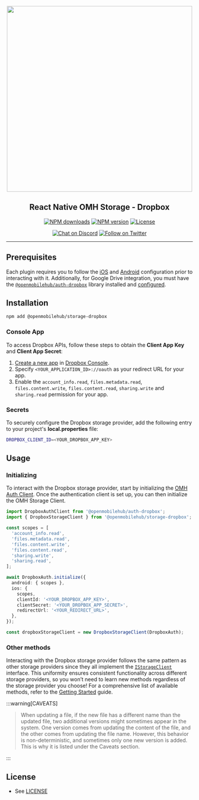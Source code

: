 <p align="center">
  <img width="500px" src="https://openmobilehub.org/wp-content/uploads/sites/13/2024/06/OpenMobileHub-horizontal-color.svg"/><br/>
  <h2 align="center">React Native OMH Storage - Dropbox</h2>
</p>

<p align="center">
  <a href="https://www.npmjs.com/package/@openmobilehub/storage-dropbox"><img src="https://img.shields.io/npm/dm/@openmobilehub/storage-dropbox.svg?style=flat" alt="NPM downloads"/></a>
  <a href="https://www.npmjs.com/package/@openmobilehub/storage-dropbox"><img src="https://img.shields.io/npm/v/@openmobilehub/storage-dropbox.svg?style=flat" alt="NPM version"/></a>
  <a href="https://github.com/openmobilehub/react-native-omh-storage/blob/main/LICENSE"><img src="https://img.shields.io/npm/l/@openmobilehub/storage-dropbox.svg?style=flat" alt="License"/></a>
</p>

<p align="center">
  <a href="https://discord.com/invite/yTAFKbeVMw"><img src="https://img.shields.io/discord/1115727214827278446.svg?style=flat&colorA=7289da&label=Chat%20on%20Discord" alt="Chat on Discord"/></a>
  <a href="https://twitter.com/openmobilehub"><img src="https://img.shields.io/twitter/follow/openmobilehub.svg?style=flat&colorA=1da1f2&colorB=&label=Follow%20on%20Twitter" alt="Follow on Twitter"/></a>
</p>

---

## Prerequisites

Each plugin requires you to follow the [iOS](/getting-started#ios-configuration) and [Android](/getting-started#android-configuration) configuration prior to interacting with it. Additionally, for Google Drive integration, you must have the [`@openmobilehub/auth-dropbox`](https://www.npmjs.com/package/@openmobilehub/auth-dropbox) library installed and [configured](https://openmobilehub.github.io/react-native-omh-auth/docs/dropbox).

## Installation

```bash
npm add @openmobilehub/storage-dropbox
```

### Console App

To access Dropbox APIs, follow these steps to obtain the **Client App Key** and **Client App Secret**:

1. [Create a new app](https://developers.dropbox.com/oauth-guide) in [Dropbox Console](https://www.dropbox.com/developers/apps/create).
2. Specify `<YOUR_APPLICATION_ID>://oauth` as your redirect URL for your app.
3. Enable the `account_info.read`, `files.metadata.read`, `files.content.write`, `files.content.read`, `sharing.write` and `sharing.read` permission for your app.

### Secrets

To securely configure the Dropbox storage provider, add the following entry to your project's **local.properties** file:

```bash title="android/local.properties"
DROPBOX_CLIENT_ID=<YOUR_DROPBOX_APP_KEY>
```

## Usage

### Initializing

To interact with the Dropbox storage provider, start by initializing the [OMH Auth Client](https://openmobilehub.github.io/react-native-omh-auth/docs/dropbox#initializing). Once the authentication client is set up, you can then initialize the OMH Storage Client.

```typescript
import DropboxAuthClient from '@openmobilehub/auth-dropbox';
import { DropboxStorageClient } from '@openmobilehub/storage-dropbox';

const scopes = [
  'account_info.read',
  'files.metadata.read',
  'files.content.write',
  'files.content.read',
  'sharing.write',
  'sharing.read',
];

await DropboxAuth.initialize({
  android: { scopes },
  ios: {
    scopes,
    clientId: '<YOUR_DROPBOX_APP_KEY>',
    clientSecret: '<YOUR_DROPBOX_APP_SECRET>',
    redirectUrl: '<YOUR_REDIRECT_URL>',
  },
});

const dropboxStorageClient = new DropboxStorageClient(DropboxAuth);
```

### Other methods

Interacting with the Dropbox storage provider follows the same pattern as other storage providers since they all implement the [`IStorageClient`](/api/interfaces/openmobilehub_storage_core.IStorageClient#methods) interface. This uniformity ensures consistent functionality across different storage providers, so you won’t need to learn new methods regardless of the storage provider you choose! For a comprehensive list of available methods, refer to the [Getting Started](/getting-started) guide.

:::warning[CAVEATS]

> When updating a file, if the new file has a different name than the updated file, two additional versions might sometimes appear in the system. One version comes from updating the content of the file, and the other comes from updating the file name. However, this behavior is non-deterministic, and sometimes only one new version is added. This is why it is listed under the Caveats section.

:::

## License

- See [LICENSE](https://github.com/openmobilehub/react-native-omh-storage/blob/main/LICENSE)
